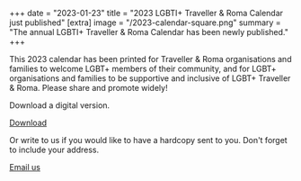 +++
date = "2023-01-23"
title = "2023 LGBTI+ Traveller & Roma Calendar just published"
[extra]
image = "/2023-calendar-square.png" 
summary = "The annual LGBTI+ Traveller & Roma Calendar has been newly published."
+++

This 2023 calendar has been printed for Traveller & Roma organisations and families to welcome LGBT+ members of their community, and for LGBT+ organisations and families to be supportive and inclusive of LGBT+ Traveller & Roma. Please share and promote widely!

<div class="narrow-side-column">

Download a digital version.

<a class="button button--yellow" href="/2023-calendar.pdf">Download</a>

</div>

<div class="narrow-side-column">

Or write to us if you would like to have a hardcopy sent to you. Don't forget to include your address. 

<a class="button button--yellow" href="mailto:info@travandromalgbti.ie">Email us</a>

</div>
